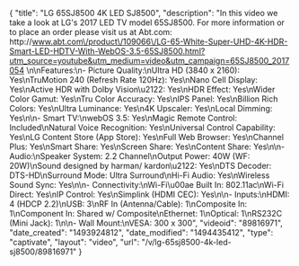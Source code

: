 {
    "title": "LG 65SJ8500 4K LED SJ8500",
    "description": "In this video we take a look at LG's 2017 LED TV model 65SJ8500.  For more information or to place an order please visit us at Abt.com: http:\/\/www.abt.com\/product\/109066\/LG-65-White-Super-UHD-4K-HDR-Smart-LED-HDTV-With-WebOS-3.5-65SJ8500.html?utm_source=youtube&utm_medium=video&utm_campaign=65SJ8500_2017054 \n\nFeatures:\n- Picture Quality:\nUltra HD (3840 x 2160): Yes\nTruMotion 240 (Refresh Rate 120Hz): Yes\nNano Cell Display: Yes\nActive HDR with Dolby Vision\u2122: Yes\nHDR Effect: Yes\nWider Color Gamut: Yes\nTru Color Accuracy: Yes\nIPS Panel: Yes\nBillion Rich Colors: Yes\nUltra Luminance: Yes\n4K Upscaler: Yes\nLocal Dimming: Yes\n\n- Smart TV:\nwebOS 3.5: Yes\nMagic Remote Control: Included\nNatural Voice Recognition: Yes\nUniversal Control Capability: Yes\nLG Content Store (App Store): Yes\nFull Web Browser: Yes\nChannel Plus: Yes\nSmart Share: Yes\nScreen Share: Yes\nContent Share: Yes\n\n- Audio:\nSpeaker System: 2.2 Channel\nOutput Power: 40W (WF: 20W)\nSound designed by harman\/ kardon\u2122: Yes\nDTS Decoder: DTS-HD\nSurround Mode: Ultra Surround\nHi-Fi Audio: Yes\nWireless Sound Sync: Yes\n\n- Connectivity:\nWi-Fi\u00ae Built In: 802.11ac\nWi-Fi Direct: Yes\nIP Control: Yes\nSimplink (HDMI CEC): Yes\n\n- Inputs:\nHDMI: 4 (HDCP 2.2)\nUSB: 3\nRF In (Antenna\/Cable): 1\nComposite In: 1\nComponent In: Shared w\/ Composite\nEthernet: 1\nOptical: 1\nRS232C (Mini Jack): 1\n\n- Wall Mount:\nVESA: 300 x 300",
    "videoid": "89816971",
    "date_created": "1493924812",
    "date_modified": "1494435412",
    "type": "captivate",
    "layout": "video",
    "url": "\/v\/lg-65sj8500-4k-led-sj8500\/89816971"
}